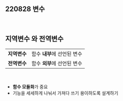 ## 220828 변수

<br/>

## **지역변수** 와 **전역변수**  
|          |                              |
|----------|------------------------------|
| **지역변수**  |  함수 **내부**에 선언된 변수  |
| **전역변수**  |  함수 **외부**에 선언된 변수  |

<br/>

* **함수 모듈화**가 중요
* 기능을 세세하게 나눠서 가져다 쓰기 용이하도록 설계하기
